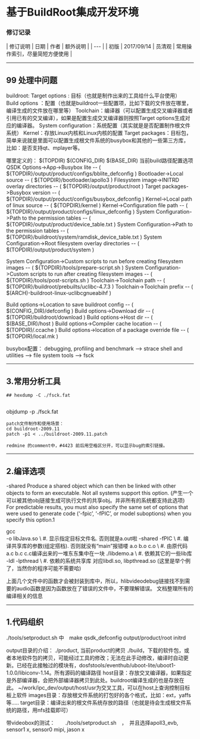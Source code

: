 ﻿# 基于BuildRoot集成开发环境

### 修订记录
| 修订说明 | 日期 | 作者 | 额外说明 |
| --- |
| 初版 | 2017/09/14 | 员清观 | 常用操作索引，尽量简短方便使用 |

----
## 99 处理中问题

buildroot:
Target options : 目标（也就是制作出来的工具给什么平台使用）
Build options ：配置（也就是buildroot一些配置项，比如下载的文件放在哪里，编译生成的文件放在哪里等）
Toolchain：编译器（可以配置生成交叉编译器或者引用已有的交叉编译），如果是配置生成交叉编译器则按照Target options生成对应的编译器。
System configuration：系统配置（其实就是是否配置制作根文件系统）
Kernel：存放Linux内核和Linux内核的配置
Target packages：目标包，简单来说就是里面可以配置生成根文件系统的busybox和其他的一些第三方库，比如：是否支持qt、mplayer等。


哪里定义的：  $(TOPDIR)   $(CONFIG_DIR)   $(BASE_DIR)
当前build路径配置选项
QSDK Options->App->Busybox lite -- ( ${TOPDIR}/output/product/configs/bblite_defconfig )
Bootloader->Local source -- ( ${TOPDIR}/bootloader/apollo3 )
Filesystem image->INITRD overlay directories -- ( ${TOPDIR}/output/product/root )
Target packages->Busybox version -- ( ${TOPDIR}/output/product/configs/busybox_defconfig )
Kernel->Local path of linux source -- ( ${TOPDIR}/kernel )
Kernel->Configuration file path -- ( ${TOPDIR}/output/product/configs/linux_defconfig )
System Configuration->Path to the permission tables -- ( ${TOPDIR}/output/product/device_table.txt )
System Configuration->Path to the permission tables -- ( ${TOPDIR}/buildroot/system/ramdisk_device_table.txt )
System Configuration->Root filesystem overlay directories -- ( $(TOPDIR)/output/product/system )

System Configuration->Custom scripts to run before creating filesystem images -- ( ${TOPDIR}/tools/prepare-script.sh )
System Configuration->Custom scripts to run after creating filesystem images -- ( ${TOPDIR}/tools/post-scripts.sh )
Toolchain->Toolchain path -- ( ${TOPDIR}/buildroot/prebuilts/uclibc-4.7.3 )
Toolchain->Toolchain prefix -- ( $(ARCH)-buildroot-linux-uclibcgnueabihf )

Build options->Location to save buildroot config -- ( $(CONFIG_DIR)/defconfig )
Build options->Download dir -- ( $(TOPDIR)/buildroot/download )
Build options->Host dir -- ( $(BASE_DIR)/host )
Build options->Compiler cache location -- ( $(TOPDIR)/.ccache )
Build options->location of a package override file -- ( $(TOPDIR)/local.mk )

busybox配置：
     debugging, profiling and benchmark --> strace
     shell and utilities --> file
     system tools --> fsck


----
## 3.常用分析工具

~~~
## hexdump -C ./fsck.fat


~~~

objdump -p ./fsck.fat


~~~
patch文件制作和使用场景：
cd buildroot-2009.11
patch -p1 < ../buildroot-2009.11.patch

redmine 的comment中，#4423 前后用空格区分开，可以显示bug的索引链接。

~~~

----
## 2.编译选项
-shared 
Produce a shared object which can then be linked with other objects to form
an executable. Not all systems support this option. 
(产生一个可以被其他obj链接生成可执行文件的共享obj。并非所有的系统都支持此选项)
For predictable results,
you must also specify the same set of options that were used to generate code
(‘-fpic’, ‘-fPIC’, or model suboptions) when you specify this option.1

gcc \
   -o libJava.so       \ #. 显示指定目标文件名. 否则就是a.out啦
   -shared -fPIC     \ #. 编译共享库的参数(组定搭档). 否则就没有“main”报错喽
   a.o b.o c.o          \ #. 由原代码a.c b.c c.c编译出来的一堆东东集中在一块
   ./libdemo.a          \ #. 依赖其它的一些lib库
   -ldl -lpthread      \ #. 依赖的系统共享库 对应libdl.so, libpthread.so (这里是举个例了，当然你的程序可能不需要哈)

上面几个文件中的函数才会被封装到库中，所以，hlibvideodebug链接找不到需要的audio函数是因为函数放在了错误的文件中，不要理解错误。
文档整理所有的编译相关的信息

----
## 1.代码组织

./tools/setproduct.sh 中　make qsdk_defconfig
output/product/root initrd

output目录的介绍：
./product, 当前product的拷贝
./build，下载的软件包，或者本地软件包的拷贝，可能经过工具的修改；无法在此手动修改，编译时自动更新。已经在此接触过的模块有，dosfstools/eventhub/uboot-lite/uboot1-1.0.0/libiconv-1.14。所有源码的编译路径
host目录：存放交叉编译器，如果指定是外部编译器，会把外部编译器拷贝到此处。buildroot编译生成的也是存放在此。
    ~/work/ipc_dev/output/host/usr为交叉工具，可以在host上查询控制目标板上软件
images目录：存放根文件系统的打包好的各个格式，比如：ext，yaffs等…..
target目录：编译出来的根文件系统存放的路径（也就是待会生成根文件系统的路径，用nfs挂载即可）

带videobox的测试：　　./tools/setproduct.sh　，　并且选择apoll3_evb, sensor1 x, sensor0 mipi, jason x

